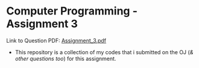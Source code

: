 # Computer Programming - Assignment 3

Link to Question PDF: [Assignment_3.pdf](./Assignment_3.pdf)

* This repository is a collection of my codes that i submitted on the OJ (*& other questions too*) for this assignment.
